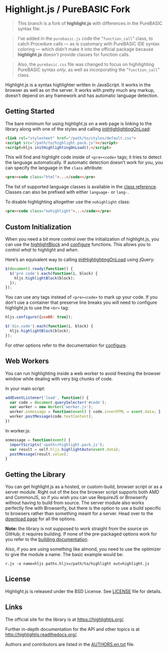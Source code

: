 # Highlight.js / PureBASIC Fork

>   This branch is a fork of **highlight.js** with differences in the PureBASIC
>   syntax file:

>   I’ve added in the `purebasic.js` code the “`function_call`” class, to catch
>   Procedure calls — as is customary with PureBASIC IDE syntax coloring — which
>   didn't make it into the official package because **highlight.js** doesn't
>   provide classes for function calls.

>   Also, the `purebasic.css` file was changed to focus on highilighting
>   PureBASIC syntax *only*, as well as incorporating the “`function_call`”
>   class.

Highlight.js is a syntax highlighter written in JavaScript. It works in the
browser as well as on the server. It works with pretty much any markup, doesn’t
depend on any framework and has automatic language detection.

## Getting Started

The bare minimum for using highlight.js on a web page is linking to the library
along with one of the styles and calling
[initHighlightingOnLoad](http://highlightjs.readthedocs.org/en/latest/api.html#inithighlightingonload):

``` html
<link rel="stylesheet" href="/path/to/styles/default.css">
<script src="/path/to/highlight.pack.js"></script>
<script>hljs.initHighlightingOnLoad();</script>
```

This will find and highlight code inside of `<pre><code>` tags; it tries to
detect the language automatically. If automatic detection doesn’t work for you,
you can specify the language in the `class` attribute:

``` html
<pre><code class="html">...</code></pre>
```

The list of supported language classes is available in the [class
reference](http://highlightjs.readthedocs.org/en/latest/css-classes-reference.html).
Classes can also be prefixed with either `language-` or `lang-`.

To disable highlighting altogether use the `nohighlight` class:

``` html
<pre><code class="nohighlight">...</code></pre>
```

## Custom Initialization

When you need a bit more control over the initialization of highlight.js, you
can use the
[highlightBlock](http://highlightjs.readthedocs.org/en/latest/api.html#highlightblock-block)
and
[configure](http://highlightjs.readthedocs.org/en/latest/api.html#configure-options)
functions. This allows you to control *what* to highlight and *when*.

Here’s an equivalent way to calling
[initHighlightingOnLoad](http://highlightjs.readthedocs.org/en/latest/api.html#inithighlightingonload)
using jQuery:

``` javascript
$(document).ready(function() {
  $('pre code').each(function(i, block) {
    hljs.highlightBlock(block);
  });
});
```

You can use any tags instead of `<pre><code>` to mark up your code. If you don't
use a container that preserve line breaks you will need to configure
highlight.js to use the `<br>` tag:

``` javascript
hljs.configure({useBR: true});

$('div.code').each(function(i, block) {
  hljs.highlightBlock(block);
});
```

For other options refer to the documentation for
[configure](http://highlightjs.readthedocs.org/en/latest/api.html#configure-options).

## Web Workers

You can run highlighting inside a web worker to avoid freezing the browser
window while dealing with very big chunks of code.

In your main script:

``` javascript
addEventListener('load', function() {
  var code = document.querySelector('#code');
  var worker = new Worker('worker.js');
  worker.onmessage = function(event) { code.innerHTML = event.data; }
  worker.postMessage(code.textContent);
})
```

In worker.js:

``` javascript
onmessage = function(event) {
  importScripts('<path>/highlight.pack.js');
  var result = self.hljs.highlightAuto(event.data);
  postMessage(result.value);
}
```

## Getting the Library

You can get highlight.js as a hosted, or custom-build, browser script or as a
server module. Right out of the box the browser script supports both AMD and
CommonJS, so if you wish you can use RequireJS or Browserify without having to
build from source. The server module also works perfectly fine with Browserify,
but there is the option to use a build specific to browsers rather than
something meant for a server. Head over to the [download
page](https://highlightjs.org/download/) for all the options.

**Note:** the library is not supposed to work straight from the source on
GitHub; it requires building. If none of the pre-packaged options work for you
refer to the [building
documentation](http://highlightjs.readthedocs.org/en/latest/building-testing.html).

Also, if you are using something like almond, you need to use the optimizer to
give the module a name. The basic example would be:

```
r.js -o name=hljs paths.hljs=/path/to/highlight out=highlight.js
```

## License

Highlight.js is released under the BSD License. See
[LICENSE](https://github.com/isagalaev/highlight.js/blob/master/LICENSE) file
for details.

## Links

The official site for the library is at <https://highlightjs.org/>.

Further in-depth documentation for the API and other topics is at
<http://highlightjs.readthedocs.org/>.

Authors and contributors are listed in the
[AUTHORS.en.txt](https://github.com/isagalaev/highlight.js/blob/master/AUTHORS.en.txt)
file.
